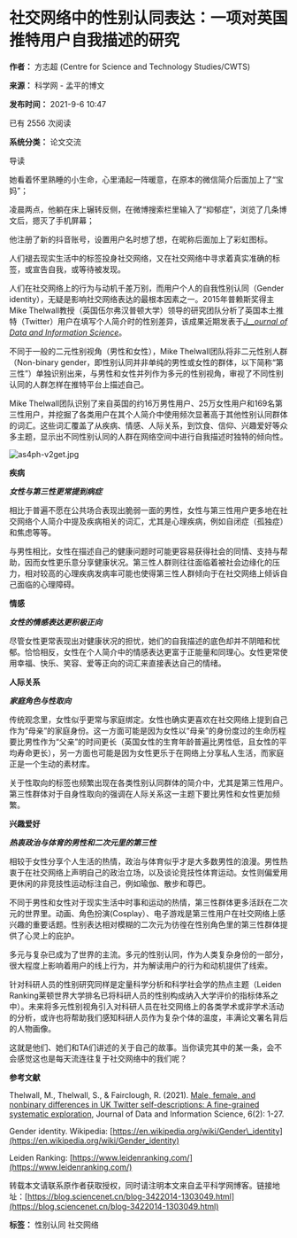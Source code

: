 # 社交网络中的性别认同表达：一项对英国推特用户自我描述的研究

**作者：** 方志超 (Centre for Science and Technology Studies/CWTS)

**来源：** 科学网 - 孟平的博文

**发布时间：** 2021-9-6 10:47

已有 2556 次阅读

**系统分类：** 论文交流

导读

她看着怀里熟睡的小生命，心里涌起一阵暖意，在原本的微信简介后面加上了“宝妈”；

凌晨两点，他躺在床上辗转反侧，在微博搜索栏里输入了“抑郁症”，浏览了几条博文后，摁灭了手机屏幕；

他注册了新的抖音账号，设置用户名时想了想，在昵称后面加上了彩虹图标。

人们褪去现实生活中的标签投身社交网络，又在社交网络中寻求着真实准确的标签，或宣告自我，或等待被发现。

人们在社交网络上的行为与动机千差万别，而用户个人的自我性别认同（Gender identity），无疑是影响社交网络表达的最根本因素之一。2015年普赖斯奖得主Mike Thelwall教授（英国伍尔弗汉普顿大学）领导的研究团队分析了英国本土推特（Twitter）用户在填写个人简介时的性别差异，该成果近期发表于[_J__ournal of Data and Information Science_](http://mp.weixin.qq.com/s?__biz=MzAwNTc5OTM3Mg==&mid=2649822896&idx=1&sn=3cd3380ead8236222245c84507707cbe&chksm=83129a13b4651305dea4f6507f8241a47e10c0043afc3919fb63905eeb9a64e8b27ac23b9ddb&scene=21#wechat_redirect)。

不同于一般的二元性别视角（男性和女性），Mike Thelwall团队将非二元性别人群（Non-binary gender，即性别认同并非单纯的男性或女性的群体，以下简称“第三性”）单独识别出来，与男性和女性并列作为多元的性别视角，审视了不同性别认同的人群怎样在推特平台上描述自己。

Mike Thelwall团队识别了来自英国的约16万男性用户、25万女性用户和169名第三性用户，并挖掘了各类用户在其个人简介中使用频次显著高于其他性别认同群体的词汇。这些词汇覆盖了从疾病、情感、人际关系，到饮食、信仰、兴趣爱好等众多主题，显示出不同性别认同的人群在网络空间中进行自我描述时独特的倾向性。

![as4ph-v2get.jpg](http://image.sciencenet.cn/home/202109/06/144120dcbczzbfyo393ao3.jpg)

**疾病**

**_女性与第三性更常提到病症_**

相比于普遍不愿在公共场合表现出脆弱一面的男性，女性与第三性用户更多地在社交网络个人简介中提及疾病相关的词汇，尤其是心理疾病，例如自闭症（孤独症）和焦虑等等。

与男性相比，女性在描述自己的健康问题时可能更容易获得社会的同情、支持与帮助，因而女性更乐意分享健康状况。第三性人群则往往面临着被社会边缘化的压力，相对较高的心理疾病发病率可能也使得第三性人群倾向于在社交网络上倾诉自己面临的心理障碍。

**情感**

**_女性的情感表达更积极正向_**

尽管女性更常表现出对健康状况的担忧，她们的自我描述的底色却并不阴暗和忧郁。恰恰相反，女性在个人简介中的情感表达更富于正能量和同理心。女性更常使用幸福、快乐、笑容、爱等正向的词汇来直接表达自己的情绪。

**人际关系**

**_家庭角色与性取向_**

传统观念里，女性似乎更常与家庭绑定。女性也确实更喜欢在社交网络上提到自己作为“母亲”的家庭身份。这一方面可能是因为女性以“母亲”的身份度过的生命历程要比男性作为“父亲”的时间更长（英国女性的生育年龄普遍比男性低，且女性的平均寿命更长），另一方面也可能是因为女性更乐于在网络上分享私人生活，而家庭正是一个生动的素材库。

关于性取向的标签也频繁出现在各类性别认同群体的简介中，尤其是第三性用户。第三性群体对于自身性取向的强调在人际关系这一主题下要比男性和女性更加频繁。

**兴趣爱好**

**_热衷政治与体育的男性和二次元里的第三性_**

相较于女性分享个人生活的热情，政治与体育似乎才是大多数男性的浪漫。男性热衷于在社交网络上声明自己的政治立场，以及谈论竞技性体育运动。女性则偏爱用更休闲的非竞技性运动标注自己，例如瑜伽、散步和尊巴。

不同于男性和女性对于现实生活中时事和运动的热情，第三性群体更多活跃在二次元的世界里。动画、角色扮演(Cosplay）、电子游戏是第三性用户在社交网络上感兴趣的重要话题。性别表达相对模糊的二次元为彷徨在性别角色里的第三性群体提供了心灵上的庇护。

多元与复杂已成为了世界的主流。多元的性别认同，作为人类复杂身份的一部分，很大程度上影响着用户的线上行为，并为解读用户的行为和动机提供了线索。

针对科研人员的性别研究同样是定量科学分析和科学社会学的热点主题（Leiden Ranking莱顿世界大学排名已将科研人员的性别构成纳入大学评价的指标体系之中）。未来将多元性别视角引入对科研人员在社交网络上的各类学术或非学术活动的分析，或许也将帮助我们感知科研人员作为复杂个体的温度，丰满论文署名背后的人物画像。

这就是他们、她们和TA们讲述的关于自己的故事。当你读完其中的某一条，会不会感觉这也是每天流连往复于社交网络中的我们呢？

**参考文献**

Thelwall, M., Thelwall, S., & Fairclough, R. (2021). [Male, female, and nonbinary differences in UK Twitter self-descriptions: A fine-grained systematic exploration](http://manu47.magtech.com.cn/Jwk3_jdis/EN/10.2478/jdis-2021-0018), Journal of Data and Information Science, 6(2): 1-27.

Gender identity. Wikipedia: [https://en.wikipedia.org/wiki/Gender\_identity](https://en.wikipedia.org/wiki/Gender_identity)

Leiden Ranking: [https://www.leidenranking.com/](https://www.leidenranking.com/)

转载本文请联系原作者获取授权，同时请注明本文来自孟平科学网博客。链接地址：[https://blog.sciencenet.cn/blog-3422014-1303049.html](https://blog.sciencenet.cn/blog-3422014-1303049.html)

**标签：** 性别认同 社交网络
